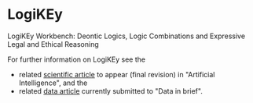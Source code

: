 # LogiKEy
LogiKEy Workbench: Deontic Logics, Logic Combinations and Expressive Legal and Ethical Reasoning

For further information on LogiKEy see the 
- related [scientific article](https://arxiv.org/abs/1903.10187) to appear (final revision) in "Artificial Intelligence", and the 
- related [data article](2020-DataInBrief-Article/DataInBrief.pdf) currently submitted to "Data in brief".
